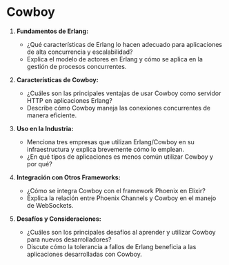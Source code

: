 # Cowboy
1. **Fundamentos de Erlang:**
   - ¿Qué características de Erlang lo hacen adecuado para aplicaciones de alta concurrencia y escalabilidad?
   - Explica el modelo de actores en Erlang y cómo se aplica en la gestión de procesos concurrentes.

2. **Características de Cowboy:**
   - ¿Cuáles son las principales ventajas de usar Cowboy como servidor HTTP en aplicaciones Erlang?
   - Describe cómo Cowboy maneja las conexiones concurrentes de manera eficiente.

3. **Uso en la Industria:**
   - Menciona tres empresas que utilizan Erlang/Cowboy en su infraestructura y explica brevemente cómo lo emplean.
   - ¿En qué tipos de aplicaciones es menos común utilizar Cowboy y por qué?

4. **Integración con Otros Frameworks:**
   - ¿Cómo se integra Cowboy con el framework Phoenix en Elixir?
   - Explica la relación entre Phoenix Channels y Cowboy en el manejo de WebSockets.

5. **Desafíos y Consideraciones:**
   - ¿Cuáles son los principales desafíos al aprender y utilizar Cowboy para nuevos desarrolladores?
   - Discute cómo la tolerancia a fallos de Erlang beneficia a las aplicaciones desarrolladas con Cowboy.

